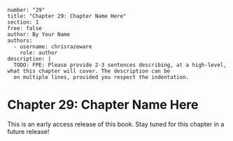 ```metadata
number: "29"
title: "Chapter 29: Chapter Name Here"
section: 1
free: false
author: By Your Name
authors:
  - username: chrisrazeware
    role: author
description: |
  TODO: FPE: Please provide 2-3 sentences describing, at a high-level, what this chapter will cover. The description can be
  on multiple lines, provided you respect the indentation.
```

# Chapter 29: Chapter Name Here

This is an early access release of this book. Stay tuned for this chapter in a future release!